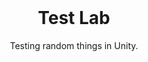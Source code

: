 <div id="top"></div>

<br />

<!-- PROJECT LOGO -->
<div align="center">
  <h1 align="center">Test Lab</h1>
  <p align="center">
    Testing random things in Unity.<br />
    <br />
  </p>
</div>
<br />
